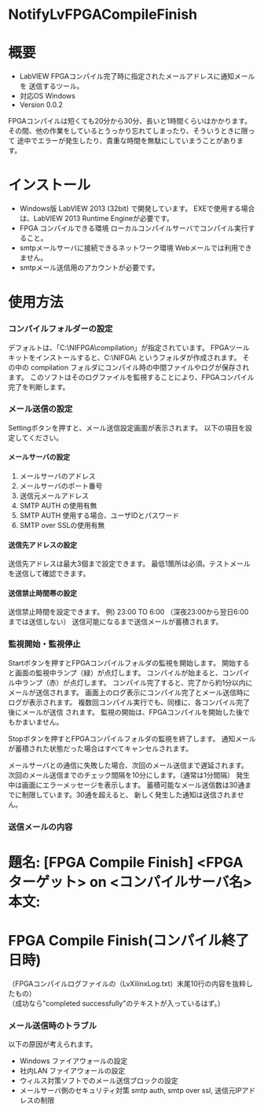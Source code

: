 NotifyLvFPGACompileFinish
=================================

# 概要

* LabVIEW FPGAコンパイル完了時に指定されたメールアドレスに通知メールを
送信するツール。
* 対応OS Windows
* Version 0.0.2

FPGAコンパイルは短くても20分から30分、長いと1時間くらいはかかります。
その間、他の作業をしているとうっかり忘れてしまったり、そういうときに限って
途中でエラーが発生したり、貴重な時間を無駄にしていまうことがあります。

# インストール

* Windows版 LabVIEW 2013 (32bit) で開発しています。
  EXEで使用する場合は、LabVIEW 2013 Runtime Engineが必要です。
* FPGA コンパイルできる環境
  ローカルコンパイルサーバでコンパイル実行すること。
* smtpメールサーバに接続できるネットワーク環境
  Webメールでは利用できません。
* smtpメール送信用のアカウントが必要です。

# 使用方法

### コンパイルフォルダーの設定
  デフォルトは、「C:\NIFPGA\compilation」が指定されています。
  FPGAツールキットをインストールすると、C:\NIFGA\ というフォルダが作成されます。
  その中の compilation フォルダにコンパイル時の中間ファイルやログが保存されます。
  このソフトはそのログファイルを監視することにより、FPGAコンパイル完了を判断します。

### メール送信の設定
  Settingボタンを押すと、メール送信設定画面が表示されます。
以下の項目を設定してください。

#### メールサーバの設定
1. メールサーバのアドレス
2. メールサーバのポート番号
3. 送信元メールアドレス
4. SMTP AUTH の使用有無
5. SMTP AUTH 使用する場合、ユーザIDとパスワード
6. SMTP over SSLの使用有無

#### 送信先アドレスの設定
送信先アドレスは最大3個まで設定できます。
最低1箇所は必須。テストメールを送信して確認できます。

#### 送信禁止時間帯の設定
送信禁止時間を設定できます。
例) 23:00 TO 6:00 （深夜23:00から翌日6:00 までは送信しない）
送信可能になるまで送信メールが蓄積されます。

### 監視開始・監視停止
Startボタンを押すとFPGAコンパイルフォルダの監視を開始します。
開始すると画面の監視中ランプ（緑）が点灯します。
コンパイルが始まると、コンパイル中ランプ（赤）が点灯します。
コンパイル完了すると、完了から約1分以内にメールが送信されます。
画面上のログ表示にコンパイル完了とメール送信時にログが表示されます。
複数回コンパイル実行でも、同様に、各コンパイル完了後にメールが送信
されます。
監視の開始は、FPGAコンパイルを開始した後でもかまいません。

Stopボタンを押すとFPGAコンパイルフォルダの監視を終了します。
通知メールが蓄積された状態だった場合はすべてキャンセルされます。

メールサーバとの通信に失敗した場合、次回のメール送信まで遅延されます。
次回のメール送信までのチェック間隔を10分にします。（通常は1分間隔）
発生中は画面にエラーメッセージを表示します。
蓄積可能なメール送信数は30通までに制限しています。30通を超えると、
新しく発生した通知は送信されません。

### 送信メールの内容

題名: [FPGA Compile Finish] <FPGAターゲット> on <コンパイルサーバ名>  
本文:  
====================================  
FPGA Compile Finish(コンパイル終了日時)  
====================================  
（FPGAコンパイルログファイルの（LvXilinxLog.txt）末尾10行の内容を抜粋したもの）  
（成功なら"completed successfully"のテキストが入っているはず。）  


### メール送信時のトラブル

以下の原因が考えられます。

* Windows ファイアウォールの設定
* 社内LAN ファイアウォールの設定
* ウィルス対策ソフトでのメール送信ブロックの設定
* メールサーバ側のセキュリティ対策 smtp auth, smtp over ssl, 送信元IPアドレスの制限

